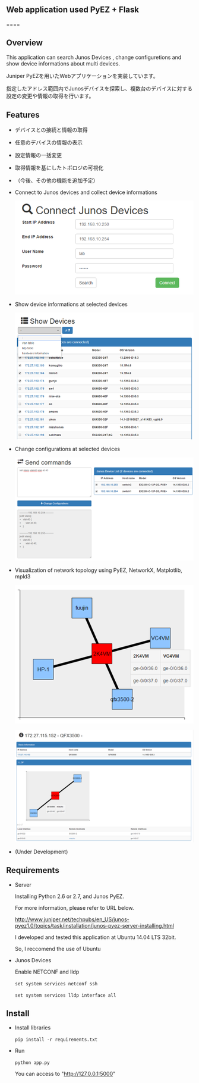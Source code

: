 ## Web application used PyEZ + Flask
====


## Overview


This application can search Junos Devices , change configuretions and show device informations about multi devices.


Juniper PyEZを用いたWebアプリケーションを実装しています。


指定したアドレス範囲内でJunosデバイスを探索し、複数台のデバイスに対する設定の変更や情報の取得を行います。


## Features
* デバイスとの接続と情報の取得
* 任意のデバイスの情報の表示
* 設定情報の一括変更
* 取得情報を基にしたトポロジの可視化
* （今後、その他の機能を追加予定）


* Connect to Junos devices and collect device informations 
  
  ![connect](https://github.com/thanzawa/figures/blob/master/pyez_webapp/connect.PNG "connect_device")

* Show device informations at selected devices

  ![show devices](https://github.com/thanzawa/figures/blob/master/pyez_webapp/show_devices.PNG "show_device")

* Change configurations at selected devices
  
  ![send command](https://github.com/thanzawa/figures/blob/master/pyez_webapp/set_commands.PNG "send_commands")

* Visualization of network topology using PyEZ, NetworkX, Matplotlib, mpld3

  ![topology](https://github.com/thanzawa/figures/blob/master/pyez_webapp/topology.PNG "topology")
  
  ![info](https://github.com/thanzawa/figures/blob/master/pyez_webapp/detailed_info.PNG "detailed_info")


* (Under Development)

## Requirements

* Server

  Installing Python 2.6 or 2.7, and Junos PyEZ.

  For more information, please refer to URL below.

  <http://www.juniper.net/techpubs/en_US/junos-pyez1.0/topics/task/installation/junos-pyez-server-installing.html>

  I developed and tested this application at Ubuntu 14.04 LTS 32bit. 

  So, I reccomend the use of Ubuntu

* Junos Devices

  Enable NETCONF and lldp

  `set system services netconf ssh`

  `set system services lldp interface all`

## Install

* Install libraries

  `pip install -r requirements.txt`


* Run

  `python app.py`
  
  You can access to "http://127.0.0.1:5000"



